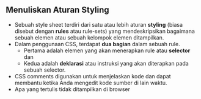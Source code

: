 ## Menuliskan Aturan Styling

- Sebuah style sheet terdiri dari satu atau lebih aturan **styling** (biasa disebut dengan **rules** atau rule-sets) yang mendeskripsikan bagaimana sebuah elemen atau sebuah kelompok elemen ditampilkan.
- Dalam penggunaan CSS, terdapat **dua bagian** dalam sebuah rule.
  - Pertama adalah elemen yang akan menerapkan rule atau **selector** dan
  - Kedua adalah **deklarasi** atau instruksi yang akan diterapkan pada sebuah selector.
- CSS comments digunakan untuk menjelaskan kode dan dapat membantu ketika Anda mengedit kode sumber di lain waktu.
- Apa yang tertulis tidak ditampilkan di browser
